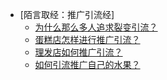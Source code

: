 <!-- 左侧导航栏 -->
<!-- <img src="image/tx.jpg" width="150" height="150"/> -->


* [陌言取经：推广引流经]<!-- (README.md) -->
    * [为什么那么多人追求裂变引流？](drainage/liebian)
    * [蛋糕店怎样进行推广引流？](drainage/dangao)
    * [理发店如何推广引流？](drainage/meifa)
    * [如何引流推广自己的水果？](drainage/shuiguo)
   

<!-- * [产品经](drainage/te1 "测试子标题sss") 
    * [test]()
* [思维](drainage/te1 "测试子标题sss")  -->
